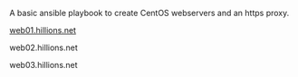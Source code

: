 A basic ansible playbook to create CentOS webservers and an https proxy.

[web01.hillions.net](https://web01.hillions.net)

web02.hillions.net

web03.hillions.net
